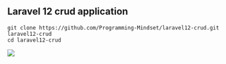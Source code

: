 ## Laravel 12 crud application

```
git clone https://github.com/Programming-Mindset/laravel12-crud.git laravel12-crud
cd laravel12-crud
```

<img src="https://raw.githubusercontent.com/Programming-Mindset/laravel12-crud/refs/heads/master/screenshot/laravel12-crud-app.png">
